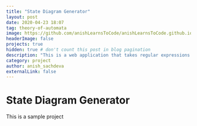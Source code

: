 ```yaml
---
title: "State Diagram Generator"
layout: post
date: 2020-04-23 18:07
tag: theory-of-automata
image: https://github.com/anishLearnsToCode/anishLearnsToCode.github.io/tree/master/assets/images/projects/state-diagram-generator/dfa.png
headerImage: false
projects: true
hidden: true # don't count this post in blog pagination
description: "This is a web application that takes regular expressions as Inputs and creates corresponding Finite Automata - both Deterministic (DFA) and Non-Deterministic (NFA) as an output. Correspondingly also outputs the transition state diagram for the Deterministic Finite State Machine (DFA)."
category: project
author: anish_sachdeva
externalLink: false
---
```


# State Diagram Generator

This is a sample project
